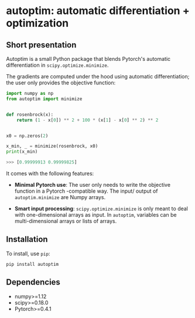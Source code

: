 # autoptim: automatic differentiation + optimization


## Short presentation
Autoptim is a small Python package that blends Pytorch's automatic differentiation in `scipy.optimize.minimize`.

The gradients are computed under the hood using automatic differentiation; the user only provides the objective function:

```python
import numpy as np
from autoptim import minimize


def rosenbrock(x):
    return (1 - x[0]) ** 2 + 100 * (x[1] - x[0] ** 2) ** 2


x0 = np.zeros(2)

x_min, _ = minimize(rosenbrock, x0)
print(x_min)

>>> [0.99999913 0.99999825]
```

It comes with the following features:

- **Minimal Pytorch use**: The user only needs to write the objective function in a Pytorch -compatible way. The input/ output of `autoptim.minimize` are Numpy arrays.

- **Smart input processing**: `scipy.optimize.minimize` is only meant to deal with one-dimensional arrays as input. In `autoptim`, variables can be multi-dimensional arrays or lists of arrays.

## Installation
  To install, use `pip`:
  ```
  pip install autoptim
  ```
## Dependencies
- numpy>=1.12
- scipy>=0.18.0
- Pytorch>=0.4.1
